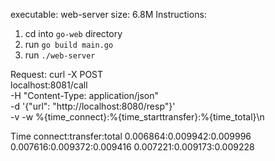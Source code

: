 executable: web-server
size: 6.8M
Instructions:
1. cd into `go-web` directory
2. run `go build main.go`
3. run `./web-server`

Request:
curl -X POST \
localhost:8081/call \
-H "Content-Type: application/json" \
-d '{"url": "http://localhost:8080/resp"}' \
-v -w %{time_connect}:%{time_starttransfer}:%{time_total}\\n

Time
connect:transfer:total
0.006864:0.009942:0.009996
0.007616:0.009372:0.009416
0.007221:0.009173:0.009228
